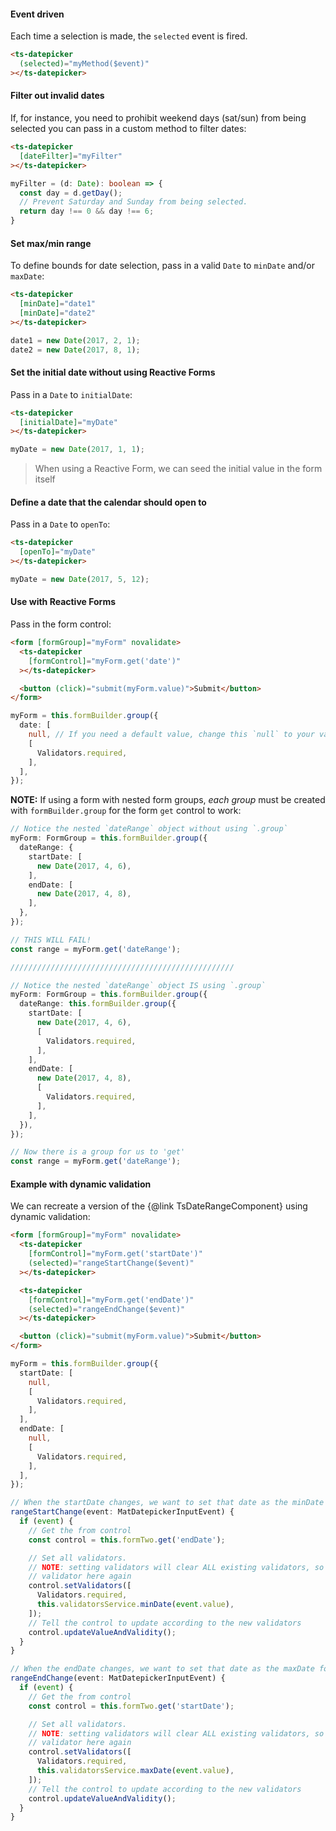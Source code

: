 #### Event driven

Each time a selection is made, the `selected` event is fired.

```html
<ts-datepicker
  (selected)="myMethod($event)"
></ts-datepicker>
```


#### Filter out invalid dates

If, for instance, you need to prohibit weekend days (sat/sun) from being selected you can pass in a
custom method to filter dates:

```html
<ts-datepicker
  [dateFilter]="myFilter"
></ts-datepicker>
```

```typescript
myFilter = (d: Date): boolean => {
  const day = d.getDay();
  // Prevent Saturday and Sunday from being selected.
  return day !== 0 && day !== 6;
}
```


#### Set max/min range

To define bounds for date selection, pass in a valid `Date` to `minDate` and/or `maxDate`:

```html
<ts-datepicker
  [minDate]="date1"
  [minDate]="date2"
></ts-datepicker>
```

```typescript
date1 = new Date(2017, 2, 1);
date2 = new Date(2017, 8, 1);
```


#### Set the initial date without using Reactive Forms

Pass in a `Date` to `initialDate`:

```html
<ts-datepicker
  [initialDate]="myDate"
></ts-datepicker>
```

```typescript
myDate = new Date(2017, 1, 1);
```

> When using a Reactive Form, we can seed the initial value in the form itself


#### Define a date that the calendar should open to

Pass in a `Date` to `openTo`:

```html
<ts-datepicker
  [openTo]="myDate"
></ts-datepicker>
```

```typescript
myDate = new Date(2017, 5, 12);
```


#### Use with Reactive Forms

Pass in the form control:

```html
<form [formGroup]="myForm" novalidate>
  <ts-datepicker
    [formControl]="myForm.get('date')"
  ></ts-datepicker>

  <button (click)="submit(myForm.value)">Submit</button>
</form>
```

```typescript
myForm = this.formBuilder.group({
  date: [
    null, // If you need a default value, change this `null` to your value
    [
      Validators.required,
    ],
  ],
});
```

**NOTE:** If using a form with nested form groups, _each group_ must be created with
`formBuilder.group` for the form `get` control to work:

```typescript
// Notice the nested `dateRange` object without using `.group`
myForm: FormGroup = this.formBuilder.group({
  dateRange: {
    startDate: [
      new Date(2017, 4, 6),
    ],
    endDate: [
      new Date(2017, 4, 8),
    ],
  },
});

// THIS WILL FAIL!
const range = myForm.get('dateRange');

//////////////////////////////////////////////////

// Notice the nested `dateRange` object IS using `.group`
myForm: FormGroup = this.formBuilder.group({
  dateRange: this.formBuilder.group({
    startDate: [
      new Date(2017, 4, 6),
      [
        Validators.required,
      ],
    ],
    endDate: [
      new Date(2017, 4, 8),
      [
        Validators.required,
      ],
    ],
  }),
});

// Now there is a group for us to 'get'
const range = myForm.get('dateRange');
```


#### Example with dynamic validation

We can recreate a version of the {@link TsDateRangeComponent} using dynamic validation:

```html
<form [formGroup]="myForm" novalidate>
  <ts-datepicker
    [formControl]="myForm.get('startDate')"
    (selected)="rangeStartChange($event)"
  ></ts-datepicker>

  <ts-datepicker
    [formControl]="myForm.get('endDate')"
    (selected)="rangeEndChange($event)"
  ></ts-datepicker>

  <button (click)="submit(myForm.value)">Submit</button>
</form>
```

```typescript
myForm = this.formBuilder.group({
  startDate: [
    null,
    [
      Validators.required,
    ],
  ],
  endDate: [
    null,
    [
      Validators.required,
    ],
  ],
});

// When the startDate changes, we want to set that date as the minDate for the endDate
rangeStartChange(event: MatDatepickerInputEvent) {
  if (event) {
    // Get the from control
    const control = this.formTwo.get('endDate');

    // Set all validators.
    // NOTE: setting validators will clear ALL existing validators, so we must add the required
    // validator here again
    control.setValidators([
      Validators.required,
      this.validatorsService.minDate(event.value),
    ]);
    // Tell the control to update according to the new validators
    control.updateValueAndValidity();
  }
}

// When the endDate changes, we want to set that date as the maxDate for the startDate
rangeEndChange(event: MatDatepickerInputEvent) {
  if (event) {
    // Get the from control
    const control = this.formTwo.get('startDate');

    // Set all validators.
    // NOTE: setting validators will clear ALL existing validators, so we must add the required
    // validator here again
    control.setValidators([
      Validators.required,
      this.validatorsService.maxDate(event.value),
    ]);
    // Tell the control to update according to the new validators
    control.updateValueAndValidity();
  }
}
```
